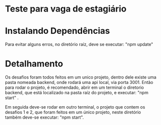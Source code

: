 # Teste para vaga de estagiário

# Instalando Dependências
Para evitar alguns erros, no diretório raíz, deve se executar: "npm update"

# Detalhamento
Os desafios foram todos feitos em um unico projeto, dentro dele existe uma pasta nomeada backend, onde rodará uma api local, via porta 3001. 
Então para rodar o projeto, é recomendado, abrir em um terminal o diretorio backend, que está localizado na pasta raíz do projeto, e executar: "npm start" .

Em seguida deve-se rodar em outro terminal, o projeto que contem os desafios 1 e 2, que foram feitos em um único projeto, neste diretório também deve-se executar: "npm start".

